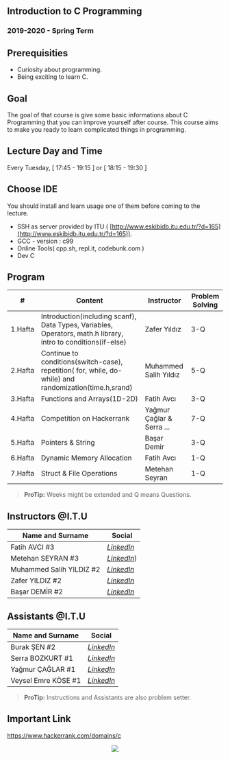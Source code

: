 
## Introduction to C Programming
### 2019-2020 - Spring Term

## Prerequisities

 - Curiosity about programming.
 - Being exciting to learn C.

## Goal

The goal of that course is give some basic informations about C Programming that you can improve yourself after course. This course aims to make you ready to learn complicated things in programming.

## Lecture Day and Time

Every Tuesday, [ 17:45 - 19:15 ] or [ 18:15 - 19:30 ]

## Choose IDE

You should install and learn usage one of them before coming to the lecture.
 - SSH as server provided by ITU ( [http://www.eskibidb.itu.edu.tr/?d=165](http://www.eskibidb.itu.edu.tr/?d=165)).
 - GCC - version : c99
 - Online Tools( cpp.sh, repl.it, codebunk.com )
 - Dev C

## Program

|     #           |Content                          | Instructor                         | Problem Solving | 
|----------------|-------------------------------|-----------------------------|-----------------------------|
| 1.Hafta | Introduction(including scanf), Data Types, Variables, Operators, math.h library, intro to conditions(if-else) | Zafer Yıldız | 3-Q |
| 2.Hafta | Continue to conditions(switch-case), repetition( for, while, do-while) and randomization(time.h,srand) | Muhammed Salih Yıldız | 5-Q |
| 3.Hafta | Functions and Arrays(1D-2D) | Fatih Avcı | 3-Q |
| 4.Hafta | Competition on Hackerrank | Yağmur Çağlar & Serra ... | 7-Q |
| 5.Hafta | Pointers & String | Başar Demir | 3-Q |
| 6.Hafta | Dynamic Memory Allocation | Fatih Avcı | 1-Q |
| 7.Hafta | Struct & File Operations | Metehan Seyran | 1-Q | 


> **ProTip:** Weeks might be extended and Q means Questions.

## Instructors @I.T.U

| Name and Surname | Social  |
|--|--|
| Fatih AVCI #3 | [*LinkedIn*](https://www.linkedin.com) |
| Metehan SEYRAN #3 | [*LinkedIn*](https://www.linkedin.com/in/metehan-seyran/)) |
| Muhammed Salih YILDIZ #2 | [*LinkedIn*](https://www.linkedin.com/in/muhammed-salih-y%C4%B1ld%C4%B1z-b51991174/) |
| Zafer YILDIZ #2 | [*LinkedIn*](https://www.linkedin.com/in/yildizzafer/) |
| Başar DEMİR #2 | [*LinkedIn*](https://www.linkedin.com/in/basardemir/) |

## Assistants @I.T.U

| Name and Surname | Social  |
|--|--|
| Burak ŞEN #2 | [*LinkedIn*](https://www.linkedin.com/in/burak-%C5%9Fen-065b00156/) |
| Serra BOZKURT #1 | [*LinkedIn*](https://www.linkedin.com/in/serra-bozkurt-6308401a3/) |
| Yağmur ÇAĞLAR #1 | [*LinkedIn*](https://www.linkedin.com/in/ya%C4%9Fmur-%C3%A7a%C4%9Flar-88375918a/) |
| Veysel Emre KÖSE #1 | [*LinkedIn*](https://www.linkedin.com/in/veysel-emre-k%C3%B6se-45abb9195/) |

> **ProTip:** Instructions and Assistants are also problem setter.

## Important Link

https://www.hackerrank.com/domains/c


<p align="center">
  <a href="//ituacm.com" target="_blank">
    <img src="https://ituacm.com/wp-content/uploads/2017/08/itu-logo.png">
  </a>
</p>



